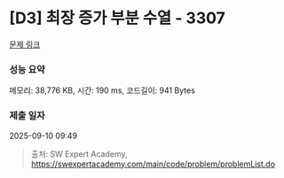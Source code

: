 # [D3] 최장 증가 부분 수열 - 3307 

[문제 링크](https://swexpertacademy.com/main/code/problem/problemDetail.do?contestProbId=AWBOKg-a6l0DFAWr) 

### 성능 요약

메모리: 38,776 KB, 시간: 190 ms, 코드길이: 941 Bytes

### 제출 일자

2025-09-10 09:49



> 출처: SW Expert Academy, https://swexpertacademy.com/main/code/problem/problemList.do
